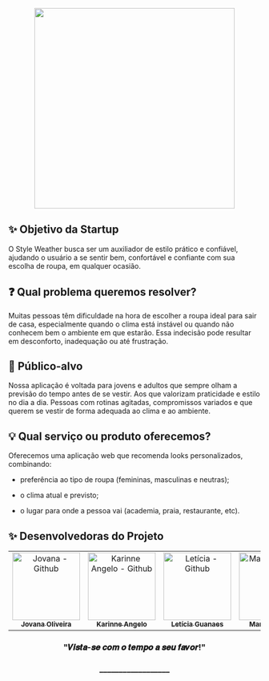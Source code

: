 <p align="center">
  <img width="400px" src="https://github.com/user-attachments/assets/2e27a6a5-ae39-49f8-9878-59502284f87b"/>
</p>


## ✨ Objetivo da Startup

O Style Weather busca ser um auxiliador de estilo prático e confiável, ajudando o usuário a se sentir bem, confortável e confiante com sua escolha de roupa, em qualquer ocasião.

## ❓ Qual problema queremos resolver?
Muitas pessoas têm dificuldade na hora de escolher a roupa ideal para sair de casa, especialmente quando o clima está instável ou quando não conhecem bem o ambiente em que estarão. Essa indecisão pode resultar em desconforto, inadequação ou até frustração.

## 👥 Público-alvo
Nossa aplicação é voltada para jovens e adultos que sempre olham a previsão do tempo antes de se vestir. Aos que valorizam praticidade e estilo no dia a dia. 
Pessoas com rotinas agitadas, compromissos variados e que querem se vestir de forma adequada ao clima e ao ambiente.

## 💡 Qual serviço ou produto oferecemos?
Oferecemos uma aplicação web que recomenda looks personalizados, combinando:

- preferência ao tipo de roupa (femininas, masculinas e neutras);

- o clima atual e previsto;

- o lugar para onde a pessoa vai (academia, praia, restaurante, etc).

## ✨ Desenvolvedoras do Projeto


  <table align="center">
    <tr>
      <td align="center">
         <a href="https://github.com/J0vana23">
          <img src="https://github.com/user-attachments/assets/ca606409-68d7-4456-9bdb-9fceb913fcdb" width="135px;" alt="Jovana - Github"/><br>
          <sub>
            <b>Jovana Oliveira</b>
          </sub> <br>
        </a>
      </td>
      <td align="center">
         <a href="https://github.com/Kakventura">
          <img src="https://avatars.githubusercontent.com/u/125403596?v=4" width="135px;" alt="Karinne Angelo - Github"/><br>
          <sub>
            <b>Karinne Angelo</b>
          </sub> <br>
        </a>
      </td>
      <td align="center">
        <a href="https://github.com/Lehguanaes">
          <img src="https://avatars.githubusercontent.com/u/125403978?v=4"  width="135px;"  alt="Letícia - Github"/><br>
          <sub>
            <b>Letícia Guanaes</b>
          </sub> <br> 
        </a>
      </td>
      <td align="center">
         <a href="https://github.com/dudinhxzs">
          <img src="https://avatars.githubusercontent.com/u/125403489?v=4" width="135px;" alt="Maria - Github"/><br>
          <sub>
            <b>Maria Eduarda</b>
            </sub> <br>
        </a>
      </td>
    </tr>
  </table>

<h3 align="center">
 "𝑽𝒊𝒔𝒕𝒂-𝒔𝒆 𝒄𝒐𝒎 𝒐 𝒕𝒆𝒎𝒑𝒐 𝒂 𝒔𝒆𝒖 𝒇𝒂𝒗𝒐𝒓!"
</h3>

<h3 align="center">
 __________________
  
</h3>
